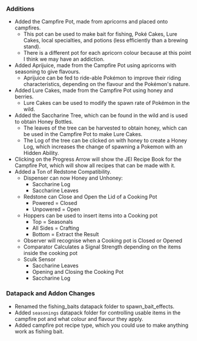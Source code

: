 ### Additions
- Added the Campfire Pot, made from apricorns and placed onto campfires.
  - This pot can be used to make bait for fishing, Poké Cakes, Lure Cakes, local specialties, and potions (less efficiently than a brewing stand).
  - There is a different pot for each apricorn colour because at this point I think we may have an addiction.
- Added Aprijuice, made from the Campfire Pot using apricorns with seasoning to give flavours.
  - Aprijuice can be fed to ride-able Pokémon to improve their riding characteristics, depending on the flavour and the Pokémon's nature.
- Added Lure Cakes, made from the Campfire Pot using honey and berries.
  - Lure Cakes can be used to modify the spawn rate of Pokémon in the wild.
- Added the Saccharine Tree, which can be found in the wild and is used to obtain Honey Bottles.
  - The leaves of the tree can be harvested to obtain honey, which can be used in the Campfire Pot to make Lure Cakes.
  - The Log of the tree can be clicked on with honey to create a Honey Log, which increases the change of spawning a Pokemon with an Hidden Ability.
- Clicking on the Progress Arrow will show the JEI Recipe Book for the Campfire Pot, which will show all recipes that can be made with it.
- Added a Ton of Redstone Compatibility.
   - Dispenser can now Honey and Unhoney:
      - Saccharine Log
      - Saccharine Leaves
   - Redstone can Close and Open the Lid of a Cooking Pot
      - Powered = Closed
      - Unpowered = Open
   - Hoppers can be used to insert items into a Cooking pot
      - Top = Seasonals
      - All Sides = Crafting
      - Bottom = Extract the Result
   - Observer will recognise when a Cooking pot is Closed or Opened
   - Comparator Calculates a Signal Strength depending on the items inside the cooking pot
   - Sculk Sensor
       - Saccharine Leaves
       - Opening and Closing the Cooking Pot
       - Saccharine Log

### Datapack and Addon Changes
- Renamed the fishing_baits datapack folder to spawn_bait_effects.
- Added `seasonings` datapack folder for controlling usable items in the campfire pot and what colour and flavour they apply.
- Added campfire pot recipe type, which you could use to make anything work as fishing bait.